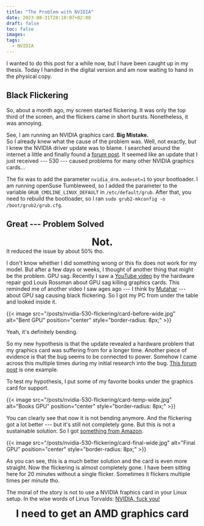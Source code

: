 ```yaml
---
title: "The Problem with NVIDIA"
date: 2023-08-31T20:10:07+02:00
draft: false
toc: false
images:
tags:
  - NVIDIA
---
```


I wanted to do this post for a while now, but I have been caught up in my thesis.
Today I handed in the digital version and am now waiting to hand in the physical copy.

## Black Flickering

So, about a month ago, my screen started flickering.
It was only the top third of the screen, and the flickers came in short bursts.
Nonetheless, it was annoying.

See, I am running an NVIDIA graphics card.
__Big Mistake.__ </br>
So I already knew what the cause of the problem was.
Well, not exactly, but I knew the NVIDIA driver update was to blame.
I searched around the internet a little and finally found a [forum post](https://forums.developer.nvidia.com/t/very-short-black-flickering-flashes-with-nvidia-2080ti-since-nvidia-530-41-03-driver/248354/13).
It seemed like an update that I just received --- 530 --- caused problems for many other NVIDIA graphics cards...

The fix was to add the parameter `nvidia_drm.modeset=1` to your bootloader.
I am running openSuse Tumbleweed, so I added the parameter to the variable `GRUB_CMDLINE_LINUX_DEFAULT` in `/etc/default/grub`.
After that, you need to rebuild the bootloader, so I ran `sudo grub2-mkconfig -o /boot/grub2/grub.cfg`.

## Great --- Problem Solved

<div style='text-align: center; font-size: 20pt'>
    <strong> Not. </strong>
</div>
It reduced the issue by about 50% tho.

I don't know whether I did something wrong or this fix does not work for my model.
But after a few days or weeks, I thought of another thing that might be the problem.
GPU sag.
Recently I saw a [YouTube video](https://www.youtube.com/watch?v=JFgsL5NFn_Y) by the hardware repair god Louis Rossman about GPU sag killing graphics cards.
This reminded me of another video I saw ages ago --- I think by [Mutahar](https://www.youtube.com/@SomeOrdinaryGamers) --- about GPU sag causing black flickering.
So I got my PC from under the table and looked inside it.

{{< image src="/posts/nvidia-530-flickering/card-before-wide.jpg" alt="Bent GPU" position="center" style="border-radius: 8px;" >}}

Yeah, it's definitely bending.

So my new hypothesis is that the update revealed a hardware problem that my graphics card was suffering from for a longer time.
Another piece of evidence is that the bug seems to be connected to power.
Somehow I came across this multiple times during my initial research into the bug.
[This forum post](https://forums.developer.nvidia.com/t/black-flickering-on-530-41-03-fedora-37/254211/6) is one example.

To test my hypothesis, I put some of my favorite books under the graphics card for support.

{{< image src="/posts/nvidia-530-flickering/card-temp-wide.jpg" alt="Books GPU" position="center" style="border-radius: 8px;" >}}

You can clearly see that now it is not bending anymore.
And the flickering got a lot better --- but it's still not completely gone.
But this is not a sustainable solution.
So I got [something from Amazon](https://www.amazon.de/-/en/dp/B0BY4NXNF9?psc=1&ref=ppx_yo2ov_dt_b_product_details).

{{< image src="/posts/nvidia-530-flickering/card-final-wide.jpg" alt="Final GPU" position="center" style="border-radius: 8px;" >}}

As you can see, this is a much better solution and the card is even more straight.
Now the flickering is almost completely gone.
I have been sitting here for 20 minutes without a single flicker.
Sometimes it flickers multiple times per minute tho.

The moral of the story is not to use a NVIDIA fraphics card in your Linux setup.
In the wise words of Linus Torvalds: [NVIDIA, fuck you!](https://www.youtube.com/watch?v=iYWzMvlj2RQ)

<div style='text-align: center; font-size: 20pt'>
    <strong> I need to get an AMD graphics card </strong>
</div>
